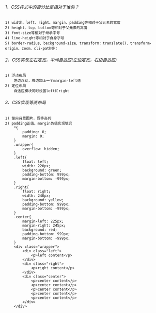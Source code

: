 ###### 1、CSS样式中的百分比是相对于谁的？     
	1) width、left、right、margin、padding等相对于父元素的宽度
	2) height、top、bottom等相对于父元素的高度
	3) font-size等相对于继承字号
	4) line-height等相对于自身字号
	5) border-radius、background-size、transform：translate()、transform-origin、zoom、cli-path等；

###### 2、CSS实现左右定宽，中间自适应(左边定宽，右边自适应)
	1) 浮动布局
		左边浮动，右边加上一个margin-left值
	2) 定位布局
	 	自适应模块同时设置left和right

###### 3、CSS实现等高布局
	1) 使用背景图片，假等高列
	2) padding正值，margin负值实现填充
		*{
			padding: 0;
			margin: 0;
		}
		.wrapper{
			overflow: hidden;
		}
		.left{
			float: left;
			width: 220px;
			background: green;
			padding-bottom: 999px;
			margin-bottom: -999px;
		}
		.right{
			float: right;
			width: 240px;
			background: yellow;
			padding-bottom: 999px;
			margin-bottom: -999px;
		}
		.center{
			margin-left: 225px;
			margin-right: 245px;
			background: red;
			padding-bottom: 999px;
			margin-bottom: -999px;
		}
		<div class="wrapper">
			<div class="left">
				<p>left content</p>
			</div>
			<div class="right">
				<p>right content</p>
			</div>
			<div class="center">
				<p>center content</p>
				<p>center content</p>
				<p>center content</p>
				<p>center content</p>
				<p>center content</p>
			</div>
		</div>
